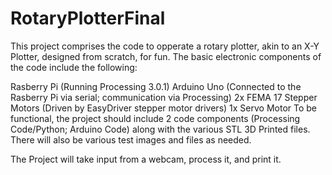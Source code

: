 # RotaryPlotterFinal

This project comprises the code to opperate a rotary plotter, akin to an X-Y Plotter, designed from scratch, for fun. The basic electronic components of the code include the following:

Rasberry Pi (Running Processing 3.0.1)
Arduino Uno (Connected to the Rasberry Pi via serial; communication via Processing)
2x FEMA 17 Stepper Motors (Driven by EasyDriver stepper motor drivers)
1x Servo Motor
To be functional, the project should include 2 code components (Processing Code/Python; Arduino Code) along with the various STL 3D Printed files. There will also be various test images and files as needed.

The Project will take input from a webcam, process it, and print it.
